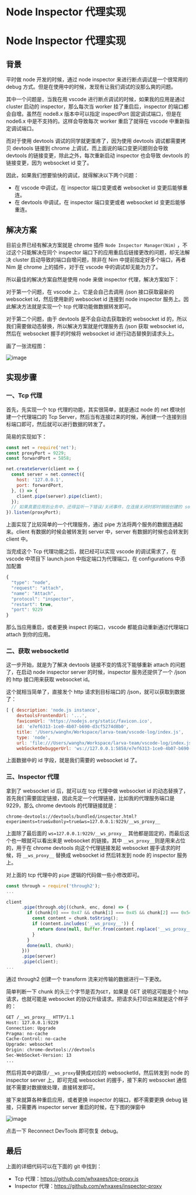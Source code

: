 # Node Inspector 代理实现

# Node Inspector 代理实现

## 背景

平时做 node 开发的时候，通过 node inspector 来进行断点调试是一个很常用的 debug 方式。但是在使用中的时候，发现有让我们调试的没那么爽的问题。

其中一个问题是，当我在用 vscode 进行断点调试的时候，如果我的应用是通过 cluster 启动的 inspector，那么每次当 worker 挂了重启后，inspector 的端口都会自增。虽然在 node8.x 版本中可以指定 inspectPort 固定调试端口，但是在 node6.x 中是不支持的。这样会导致每次 worker 重启了就得在 vscode 中重新指定调试端口。

而对于使用 devtools 调试的同学就更蛋疼了，因为使用 devtools 调试都需要拷贝 devtools 链接到 chrome 上调试，而上面说的端口变更问题则会导致 devtools 的链接变更，除此之外，每次重新启动 inspector 也会导致 devtools 的链接变更，因为 websocket id 变了。

因此，如果我们想要愉快的调试，就得解决以下两个问题：

- 在 vscode 中调试，在 inspector 端口变更或者 websocket id 变更后能够重连。
- 在 devtools 中调试，在 inspector 端口变更或者 websocket id 变更后能够重连。

## 解决方案

目前业界已经有解决方案就是 chrome 插件 `Node Inspector Manager(Nim)` ，不过这个只能解决在同个 inspector 端口下的应用重启后链接更改的问题，却无法解决 cluster 启动导致的端口自增问题，除非在 Nim 中提前指定好多个端口，再者 Nim 是 chrome 上的插件，对于在 vscode 中的调试却无能为力了。

所以最佳的解决方案自然是使用 node 来做 inspector 代理，解决方案如下：

对于第一个问题，在 vscode 上，它是会自己去调用 /json 接口获取最新的 websocket id，然后使用新的 websocket id 连接到 node inspector 服务上。因此解决方法就是实现一个 tcp 代理功能做数据转发即可。

对于第二个问题，由于 devtools 是不会自动去获取新的 websocket id 的，所以我们需要做动态替换，所以解决方案就是代理服务去 /json 获取 websocket id，然后在 websocket 握手的时候将 websocket id 进行动态替换到请求头上。

画了一张流程图：

![image](https://user-images.githubusercontent.com/5856440/30554809-5768c224-9cd8-11e7-9549-b7cf920c4e7c.png)

## 实现步骤

### 一、Tcp 代理

首先，先实现一个 tcp 代理的功能，其实很简单，就是通过 node 的 net 模块创建一个代理端口的 Tcp Server，然后当有连接过来的时候，再创建一个连接到目标端口即可，然后就可以进行数据的转发了。

简易的实现如下：

```js
const net = require('net');
const proxyPort = 9229;
const forwardPort = 5858;

net.createServer(client => {
  const server = net.connect({
    host: '127.0.0.1',
    port: forwardPort,
  }, () => {
    client.pipe(server).pipe(client);
  });
  // 如果真要应用到业务中，还得监听一下错误/关闭事件，在连接关闭时即时销毁创建的 socket。
}).listen(proxyPort);
```

上面实现了比较简单的一个代理服务，通过 pipe 方法将两个服务的数据连通起来。client 有数据的时候会被转发到 server 中，server 有数据的时候也会转发到 client 中。

当完成这个 Tcp 代理功能之后，就已经可以实现 vscode 的调试需求了，在 vscode 中项目下 launch.json 中指定端口为代理端口，在 configurations 中添加配置

```js
{
  "type": "node",
  "request": "attach",
  "name": "Attach",
  "protocol": "inspector",
  "restart": true,
  "port": 9229
}
```

那么当应用重启，或者更换 inspect 的端口，vscode 都能自动重新通过代理端口 attach 到你的应用。

### 二、获取 websocketId

这一步开始，就是为了解决 devtools 链接不变的情况下能够重新 attach 的问题了，在启动 node inspector server 的时候，inspector 服务还提供了一个 /json 的 http 接口用来获取 websocket id。

这个就相当简单了，直接发个 http 请求到目标端口的 /json，就可以获取到数据了：

```js
[ { description: 'node.js instance',
    devtoolsFrontendUrl: '...',
    faviconUrl: 'https://nodejs.org/static/favicon.ico',
    id: 'e7ef6313-1ce0-4b07-b690-d3cf5274d8b0',
    title: '/Users/wanghx/Workspace/larva-team/vscode-log/index.js',
    type: 'node',
    url: 'file:///Users/wanghx/Workspace/larva-team/vscode-log/index.js',
    webSocketDebuggerUrl: 'ws://127.0.0.1:5858/e7ef6313-1ce0-4b07-b690-d3cf5274d8b0' } ]
```

上面数据中的 id 字段，就是我们需要的 websocket id 了。

### 三、Inspector 代理

拿到了 websocket id 后，就可以在 tcp 代理中做 websocket id 的动态替换了，首先我们需要固定链接，因此先定一个代理链接，比如我的代理服务端口是 9229，那么 chrome devtools 的代理链接就是：

```
chrome-devtools://devtools/bundled/inspector.html?experiments=true&v8only=true&ws=127.0.0.1:9229/__ws_proxy__
```

上面除了最后面的 `ws=127.0.0.1:9229/__ws_proxy__` 其他都是固定的，而最后这个也一眼就可以看出来是 websocket 的链接。其中 `__ws_proxy__`则是用来占位的，用于在 chrome devtools 向这个代理链接发起 websocket 握手请求的时候，将 `__ws_proxy__` 替换成 websocket id 然后转发到 node 的 inspector 服务上。

对上面的 tcp 代理中的 `pipe` 逻辑的代码做一些小修改即可。

```js
const through = require('through2');
...

client
      .pipe(through.obj((chunk, enc, done) => {
        if (chunk[0] === 0x47 && chunk[1] === 0x45 && chunk[2] === 0x54) {
          const content = chunk.toString();
          if (content.includes('__ws_proxy__')) {
            return done(null, Buffer.from(content.replace('__ws_proxy__', websocketId)));
          }
        }
        done(null, chunk);
      }))
      .pipe(server)
      .pipe(client);
...
```

通过 through2 创建一个 transform 流来对传输的数据进行一下更改。

简单判断一下 chunk 的头三个字节是否为`GET`，如果是 GET 说明这可能是个 http 请求，也就可能是 websocket 的协议升级请求。把请求头打印出来就是这个样子的：

```bash
GET /__ws_proxy__ HTTP/1.1
Host: 127.0.0.1:9229
Connection: Upgrade
Pragma: no-cache
Cache-Control: no-cache
Upgrade: websocket
Origin: chrome-devtools://devtools
Sec-WebSocket-Version: 13
...
```

然后将其中的路径`/__ws_proxy`替换成对应的 websocketId，然后转发到 node 的 inspector server 上，即可完成 websocket 的握手，接下来的 websocket 通信就不需要对数据做处理，直接转发即可。

接下来就算各种重启应用，或者更换 inspector 的端口，都不需要更换 debug 链接，只需要再 inspector server 重启的时候，在下图的弹窗中

![image](https://user-images.githubusercontent.com/5856440/30554708-09033966-9cd8-11e7-81e6-69f8c7f4939e.png)

点击一下 Reconnect DevTools 即可恢复 debug。

## 最后

上面的详细代码可以在下面的 git 中找到：

- Tcp 代理：https://github.com/whxaxes/tcp-proxy.js
- Inspector 代理：https://github.com/whxaxes/inspector-proxy

